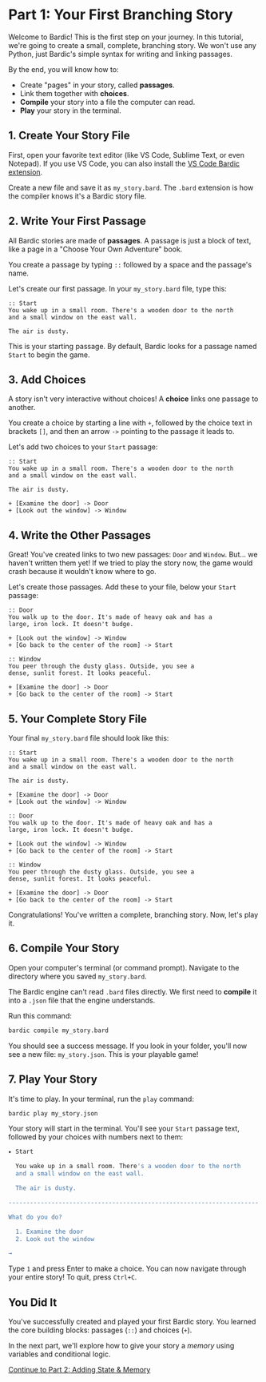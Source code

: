 # Part 1: Your First Branching Story

Welcome to Bardic! This is the first step on your journey. In this tutorial, we're going to create a small, complete, branching story. We won't use any Python, just Bardic's simple syntax for writing and linking passages.

By the end, you will know how to:

- Create "pages" in your story, called **passages**.
- Link them together with **choices**.
- **Compile** your story into a file the computer can read.
- **Play** your story in the terminal.

## 1. Create Your Story File

First, open your favorite text editor (like VS Code, Sublime Text, or even Notepad). If you use VS Code, you can also install the [VS Code Bardic extension](https://github.com/katelouie/bardic-vscode).

Create a new file and save it as `my_story.bard`. The `.bard` extension is how the compiler knows it's a Bardic story file.

## 2. Write Your First Passage

All Bardic stories are made of **passages**. A passage is just a block of text, like a page in a "Choose Your Own Adventure" book.

You create a passage by typing `::` followed by a space and the passage's name.

Let's create our first passage. In your `my_story.bard` file, type this:

```bard
:: Start
You wake up in a small room. There's a wooden door to the north
and a small window on the east wall.

The air is dusty.
```

This is your starting passage. By default, Bardic looks for a passage named `Start` to begin the game.

## 3. Add Choices

A story isn't very interactive without choices! A **choice** links one passage to another.

You create a choice by starting a line with `+`, followed by the choice text in brackets `[]`, and then an arrow `->` pointing to the passage it leads to.

Let's add two choices to your `Start` passage:

```bard
:: Start
You wake up in a small room. There's a wooden door to the north
and a small window on the east wall.

The air is dusty.

+ [Examine the door] -> Door
+ [Look out the window] -> Window
```

## 4. Write the Other Passages

Great! You've created links to two new passages: `Door` and `Window`. But... we haven't written them yet! If we tried to play the story now, the game would crash because it wouldn't know where to go.

Let's create those passages. Add these to your file, below your `Start` passage:

```bard
:: Door
You walk up to the door. It's made of heavy oak and has a
large, iron lock. It doesn't budge.

+ [Look out the window] -> Window
+ [Go back to the center of the room] -> Start

:: Window
You peer through the dusty glass. Outside, you see a
dense, sunlit forest. It looks peaceful.

+ [Examine the door] -> Door
+ [Go back to the center of the room] -> Start
```

## 5. Your Complete Story File

Your final `my_story.bard` file should look like this:

```bard
:: Start
You wake up in a small room. There's a wooden door to the north
and a small window on the east wall.

The air is dusty.

+ [Examine the door] -> Door
+ [Look out the window] -> Window

:: Door
You walk up to the door. It's made of heavy oak and has a
large, iron lock. It doesn't budge.

+ [Look out the window] -> Window
+ [Go back to the center of the room] -> Start

:: Window
You peer through the dusty glass. Outside, you see a
dense, sunlit forest. It looks peaceful.

+ [Examine the door] -> Door
+ [Go back to the center of the room] -> Start
```

Congratulations! You've written a complete, branching story. Now, let's play it.

## 6. Compile Your Story

Open your computer's terminal (or command prompt). Navigate to the directory where you saved `my_story.bard`.

The Bardic engine can't read `.bard` files directly. We first need to **compile** it into a `.json` file that the engine understands.

Run this command:

```bash
bardic compile my_story.bard
```

You should see a success message. If you look in your folder, you'll now see a new file: `my_story.json`. This is your playable game!

## 7. Play Your Story

It's time to play. In your terminal, run the `play` command:

```bash
bardic play my_story.json
```

Your story will start in the terminal. You'll see your `Start` passage text, followed by your choices with numbers next to them:

```sh
▸ Start

  You wake up in a small room. There's a wooden door to the north
  and a small window on the east wall.

  The air is dusty.

----------------------------------------------------------------------

What do you do?

  1. Examine the door
  2. Look out the window

→
```

Type `1` and press Enter to make a choice. You can now navigate through your entire story! To quit, press `Ctrl+C`.

## You Did It

You've successfully created and played your first Bardic story. You learned the core building blocks: passages (`::`) and choices (`+`).

In the next part, we'll explore how to give your story a *memory* using variables and conditional logic.

[Continue to Part 2: Adding State & Memory](02_state_memory.md)
